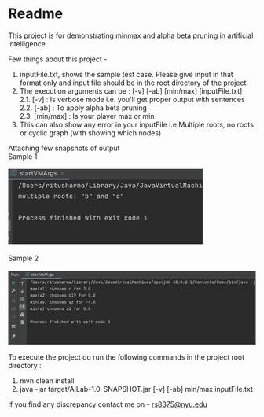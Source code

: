 # **Readme** 

This project is for demonstrating minmax and alpha beta pruning in artificial intelligence. 

Few things about this project - 
1. inputFile.txt, shows the sample test case. Please give input in that format only and input file should be in the root directory of the project.
2. The execution arguments can be :  [-v] [-ab] [min/max] [inputFile.txt] <br>
        2.1. [-v] : Is verbose mode i.e. you'll get proper output with sentences <br>
        2.2. [-ab] : To apply alpha beta pruning <br>
        2.3. [min/max] : Is your player max or min <br>
3. This can also show any error in your inputFile i.e Multiple roots, no roots or cyclic graph (with showing which nodes)

Attaching few snapshots of output <br> 
Sample 1 <br> <br>
![img.png](img.png) <br> <br>
Sample 2 <br> <br>
![img_1.png](img_1.png)
 <br> 


To execute the project do run the following commands in the project root directory :

1. mvn clean install
2. java -jar target/AILab-1.0-SNAPSHOT.jar [-v] [-ab] min/max inputFile.txt


If you find any discrepancy contact me on - rs8375@nyu.edu
